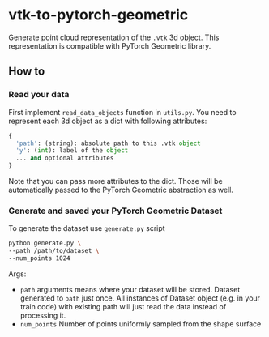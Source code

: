 # vtk-to-pytorch-geometric

Generate point cloud representation of the `.vtk` 3d object. This representation is compatible with PyTorch Geometric library.

## How to

### Read your data

First implement `read_data_objects` function in `utils.py`. You need to represent each 3d object as a dict with following attributes:

```python
{
  'path': (string): absolute path to this .vtk object
  'y': (int): label of the object
  ... and optional attributes
}
```
Note that you can pass more attributes to the dict. Those will be automatically passed to the PyTorch Geometric abstraction as well. 


### Generate and saved your PyTorch Geometric Dataset

To generate the dataset use `generate.py` script

```bash
python generate.py \
--path /path/to/dataset \
--num_points 1024
```
Args:

- `path` arguments means where your dataset will be stored. Dataset generated to `path` just once. All instances of Dataset object (e.g. in your train code) with existing path will just read the data instead of processing it.
- `num_points` Number of points uniformly sampled from the shape surface
